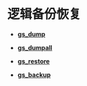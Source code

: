 # 逻辑备份恢复<a name="ZH-CN_TOPIC_0242218810"></a>

-   **[gs\_dump](gs_dump.md)**  

-   **[gs\_dumpall](gs_dumpall.md)**  

-   **[gs\_restore](gs_restore.md)**  

-   **[gs\_backup](gs_backup.md)**  


